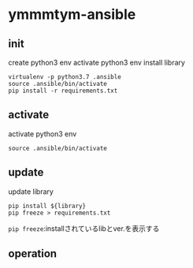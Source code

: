 # ymmmtym-ansible
## init
create python3 env
activate python3 env
install library

```
virtualenv -p python3.7 .ansible
source .ansible/bin/activate
pip install -r requirements.txt
```

## activate
activate python3 env
```
source .ansible/bin/activate
```

## update
update library
```
pip install ${library}
pip freeze > requirements.txt
```
`pip freeze`:installされているlibとver.を表示する

## operation
